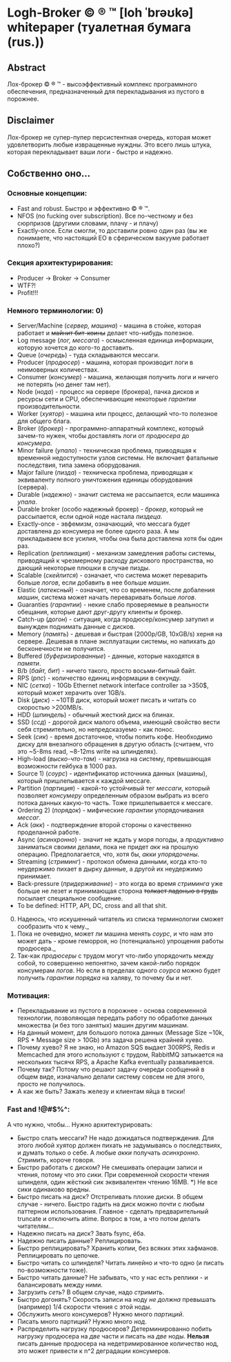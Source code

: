 # Logh-Broker © ® ™ [loh ˈbrəʊkə] whitepaper (туалетная бумага (rus.)) #


## Abstract ##
Лох-брокер © ® ™ - высоэффективный комплекс программного обеспечения, предназначенный для перекладывания из пустого в порожнее.


## Disclaimer ##
Лох-брокер не супер-пупер персистентная очередь, которая может удовлетворить любые извращенные нуждны. Это всего лишь штука, которая перекладывает ваши логи - быстро и надежно.

## Собственно оно... ##
### Основные концепции: ###
 
 * Fast and robust. Быстро и эффективно © ® ™.
 * NFOS (no fucking over subscription). Все по-честному и без сюрпризов (другими словами, плачу - и плачу)
 * Exactly-once. Если смогли, то доставили ровно один раз (вы же понимаете, что настоящий EO в сферическом вакууме работает плохо?)
  
  
### Секция архитектурирования: ###
 
 * Producer -> Broker -> Consumer
 * WTF?!
 * Profit!!!
 
 
### Немного терминологии: 0) ###
 
 * Server/Machine (_сервер, машина_) - машина в стойке, которая работает и ~~майнит бит-коины~~ делает что-нибудь полезное.
 * Log message (_лог, мессага_) - осмысленная единица информации, которую хочется до кого-то доставить.
 * Queue (_очередь_) - туда складываются мессаги.
 * Producer (_продюсер_) - машина, которая производит логи в неимоверных количествах.
 * Consumer (_консумер_) - машина, желающая получить логи и ничего не потерять (но денег там нет).
 * Node (_нода_) - процесс на сервере (брокера), пачка дисков и ресурсы сети и CPU, обеспечивающие некоторые _гарантии_ производительности.
 * Worker (_хуятор_) - машина или процесс, делающий что-то полезное для общего блага.
 * Broker (_брокер_) - программно-аппаратный комплекс, который зачем-то нужен, чтобы доставлять логи от _продюсера_ до _консумера_.
 * Minor failure (_упало_) - техническая проблема, приводящая к временной недоступности узлов системы. Не включает фатальные последствия, типа замена оборудования.
 * Major failure (_пизда_) - техническа проблема, приводящая к эквиваленту полного уничтожения единицы оборудования (сервера).
 * Durable (_надежно_) - значит система не рассыпается, если машинка _упала_.
 * Durable broker (особо надежный брокер) - _брокер_, который не рассыпается, если одной ноде настала _пиздеца_.
 * Exactly-once - эвфемизм, означающий, что мессага будет доставлена до консумера не более одного раза. А мы прикладываем все усилия, чтобы она была доставлена хотя бы один раз.
 * Replication (_репликация_) - механизм замедления работы системы, приводящий к чрезмерному расходу дискового пространства, но дающий некоторые плюшки в случае пизды.
 * Scalable (_скейлится_) - означает, что система может переварить больше _логов_, если добавить в нее больше _машин_.
 * Elastic (_латексный_) - означает, что со временем, после добаления _машин_, система может начать переваривать больше _логов_.
 * Guaranties (_гарантии_) - некие слабо проверяемые в реальности обещания, которые дают друг-другу клиенты и брокер.
 * Catch-up (_догон_) - ситуация, когда продюсер/консумер затупил и вынужден поднимать данные с дисков.
 * Memory (_память_) - дешевая и быстрая (2000р/GB, 10xGB/s) херня на сервере. Дешевая в плане эксплуатации системы, но напихать до бесконечности не получится.
 * Buffered (_буферизированные_) - данные, которые находятся в _памяти_.
 * B/b (_байт, бит_) - ничего такого, просто восьми-битный байт.
 * RPS (_рпс_) - количество единиц информации в секунду.
 * NIC (_сетка_) - 10Gb Ethernet network interface controller за >350$, который может херачить over 1GB/s.
 * Disk (_диск_) - ~10TB диск, который может писать и читать со скоростью >200MB/s.
 * HDD (_шпиндель_) - обычный жесткий диск на блинах.
 * SSD (_ссд_) - дорогой диск малого объема, имеющий свойство вести себя стремительно, но непредсказуемо - как понос.
 * Seek (_сик_) - время достаточное, чтобы попить кофе. Необходимо диску для внезапного обращения в другую область (считаем, что это ~5-8ms read, ~8-12ms write на шпинделях).
 * High-load (_выско-что-там_) - нагрузка на систему, превышающая возможности гейбука в 1000 раз.
 * Source 1) (_соурс_) - идентификатор источника данных (машины), который пришлепывается к каждой мессаге. 
 * Partition (_партиция_) - какой-то устойчивый тег _мессаги_, который позволяет _консумеру_ определенным образом выбрать из всего потока данных какую-то часть. Тоже пришлепывается к мессаге.
 * Ordering 2) (_порядок_) - мифические _гарантии_ упорядочивания _мессаг_.
 * Ack (_акк_) - подтверждение второй стороны о качественно проделанной работе.
 * Async (_асинхронно_) - значит не ждать у моря погоды, а _продуктивно_ заниматься своими делами, пока не придет _акк_ на прошлую операцию. Предполагается, что, хотя бы, _акки_ _упорядочены_.
 * Streaming (_стриминг_) - протокол обмена данными, когда кто-то неудержимо пихает в дырку данные, а другой их неудержимо принимает.
 * Back-pressure (_придерживание_) - это когда во время _стриминга_ уже больше не лезет и принимающая сторона ~~толкает ладонью в грудь~~ посылает специальное сообщение.
 * To be defined: HTTP, API, DC, cross and all that shit.
 
 
 0) Надеюсь, что искушенный читатель из списка терминологии сможет сообразить что к чему._
 1) Пока не очевидно, может ли машина менять _соурс_, и что нам это может дать - кроме геморроя, но (потенциально) упрощения работы продюсера._
 2) Так-как _продюсеры_ с трудом могут что-либо упорядочить между собой, то совершенно непонятно, зачем какой-либо порядок консумерам _логов_. Но если в пределах одного _соурса_ можно будет получить _гарантии_ _порядка_ на халяву, то почему бы и нет.
 
  
 ### Мотивация: ###
 
 * Перекладывание из пустого в порожнее - основа современной технологии, позволяющая передать работу по обработке данных множества (и без того занятых) машин другим машинам.
 * На данный момент, для большого потока данных (Message Size ~10k, RPS * Message size > 10Gb) эта задача  решена крайней хуево.
 * Почему хуево? Я не знаю, но Amazon SQS выдает 300RPS, Redis и Memcached для этого используют с трудом, RabbitMQ затыкается на нескольких тысячх RPS, а Apache Kafka eventually разваливается.
 * Почему так? Потому что  решают задачу очереди сообщений в общем виде, изначально делали систему совсем не для этого, просто не получилось.
 * А как же быть? Зажать железу и клиентам яйца в тиски!
  
 
 ### Fast and !@#$%^: ###
 
 А что нужно, чтобы... Нужно архитектурировать:
 
 * Быстро слать мессаги? Не надо дожидаться подтверждения. Для этого любой хуятор должен пихать не задумываясь о последствиях, и думать только о себе. А любые _акки_ получать _асинхронно_. _Стримить_, короче говоря.
 * Быстро работать с диском? Не смешивать операции записи и чтения, потому что это _сики_. При современной скорости чтения шпинделя, один жёсткий сик эквивалентен чтению 16MB. *) Не все сики одинаково вредны.
 * Быстро писать на диск? Отстреливать плохие диски. В общем случае - ничего. Быстро гадить на диск можно почти с любым паттерном использования. Главное - сделать предварительный truncate и отключить atime. Вопрос в том, а что потом делать читателям...
 * Надежно писать на диск? Звать fsync, ёба.
 * Надежно писать данные? Реплицировать.
 * Быстро реплицировать? Хранить копии, без всяких этих хафманов. Реплицировать по цепочке.
 * Быстро читать со шпинделя? Читать линейно и что-то одно (и писать по-возможности тоже). 
 * Быстро читать данные? Не забывать, что у нас есть реплики - и балансировать между ними.
 * Загрузить _сеть_? В общем случае, надо _стримить_.
 * Быстро догонять? Скорость записи на ноду _не должна_ превышать (например) 1/4 скорости чтения с этой ноды.
 * Обслужить много консумеров? Нужно много _партиций_.
 * Писать много партиций? Нужно много _нод_.
 * Распределить нагрузку продюсеров? Детерминированно побить нагрузку продюсера на _две_ части и писать на _две_ ноды. __Нельзя__ писать данные продюсера на недетримированное количество нод, это может привести к n^2 деградации консумеров.
 
 
 
